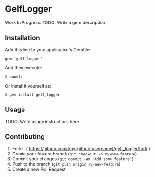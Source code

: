 # GelfLogger

Work In Progress.
TODO: Write a gem description

## Installation

Add this line to your application's Gemfile:

    gem 'gelf_logger'

And then execute:

    $ bundle

Or install it yourself as:

    $ gem install gelf_logger

## Usage

TODO: Write usage instructions here

## Contributing

1. Fork it ( https://github.com/[my-github-username]/gelf_logger/fork )
2. Create your feature branch (`git checkout -b my-new-feature`)
3. Commit your changes (`git commit -am 'Add some feature'`)
4. Push to the branch (`git push origin my-new-feature`)
5. Create a new Pull Request
